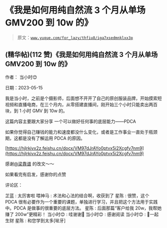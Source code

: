 # 《我是如何用纯自然流 3 个月从单场 GMV200 到 10w 的》

> 原文：[`www.yuque.com/for_lazy/thfiu8/iga7xsedmnklxx3p`](https://www.yuque.com/for_lazy/thfiu8/iga7xsedmnklxx3p)



## (精华帖)(112 赞)《我是如何用纯自然流 3 个月从单场 GMV200 到 10w 的》 

作者： 当小时😊 

日期：2023-05-15 

我是当小时，之前是个摄影师，后面想不开开了自己的原创服装品牌，开始摸索短视频和直播电商，在三个月内，从零搭建直播间，刚开始三个小时只能卖出两百块，到 1 小时 GMV 到 10w 的。 

这篇内容主要跟大家分享 一个可以做好任何事的底层能力——PDCA 

如果你觉得自己赚钱的能力和速度都没什么变化，或者是工作事业一直处于瓶颈期，这都是没有了解运用 PDCA 的原因。 

[https://hjlrkivx2z.feishu.cn/docx/VM97dJrAYo0ptvx5i2Xcgfv7nm9](https://hjlrkivx2z.feishu.cn/docx/VM97dJrAYo0ptvx5i2Xcgfv7nm9) 

感谢[@梁靠谱](https://wx.zsxq.com/dweb2/index/footprint/582222485184144) 的改文～～ 

如果看完有启发，感谢你的点赞 

评论区： 

芷蓝 : 太厉害啦 喂神马 : 术法和心法的结合啊，收获到了 星陈 : 很赞，这个 PDCA 很有必要作为一个重要的课题，单独进行学习，并且把这个方法用于实践中。PDCA 是做事的很重要的底层方法。 星陈 : 后面那篇“客户给我 20w，我帮她赚了 200w”更精彩！ 当小时😊 : 哇谢谢🙏 当小时😊 : 感谢阅读 当小时😊 : 🤝一起生财 星陈 : 和您学到太多[呲牙]